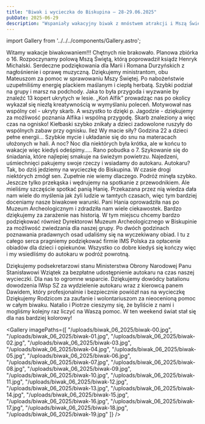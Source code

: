 ```yaml
---
title: "Biwak i wycieczka do Biskupina – 28-29.06.2025"
pubDate: 2025-06-29
description: "Wspaniały wakacyjny biwak z mnóstwem atrakcji i Mszą Świętą."
---
```


import Gallery from '../../../components/Gallery.astro';

Witamy wakacje biwakowaniem!!! Chętnych nie brakowało. Planowa zbiórka o 16.
Rozpoczynamy polową Mszą Świętą, którą poprowadził ksiądz Henryk Michalski. Serdeczne podziękowania dla Marii i Romana Durzyńskich z nagłośnienie i oprawę muzyczną. Dziękujemy ministrantom, obu Mateuszom za pomoc w sprawowaniu Mszy Świętej. 
Po nabożeństwie uzupełniliśmy energię plackiem maślanym i ciepłą herbatą. Szybki podział na grupy i marsz na podchody.
Jaka to była przygoda i wyzwanie by znaleźć 13 kopert ukrytych w lesie. „Koń Alfik” prowadząc nas po okolicy wykazał się niezłą kreatywnością w wymyślaniu poleceń. Motywował nas wspólny cel - ukryty skarb. A wszystko to dzięki p. Jagodzie - dziękujemy za możliwość poznania Alfika i wspólną przygodę.
Skarb znaleziony a więc czas na ognisko! Kiełbaski szybko znikały a dzieci zadowolone ruszyły do wspólnych zabaw przy ognisku. Ileż Wy macie siły?
Godzina 22 a dzieci pełne energii...
Szybkie mycie i układanie się do snu na materacach ułożonych w hali. 
A noc? Noc dla niektórych była krótka, ale w końcu to wakacje więc kiedyś odeśpimy…..
Rano pobudka o 7. Szykowanie się do śniadania, które najlepiej smakuje na świeżym powietrzu.
Najedzeni, uśmiechnięci pakujemy swoje rzeczy i wsiadamy do autokaru.
Autokaru? Tak, bo dziś jedziemy na wycieczkę do Biskupina.
W czasie drogi niektórych zmógł sen. Zupełnie nie wiemy dlaczego. Podróż minęła szybko. Jeszcze tylko przekąska i wędrujemy na spotkanie z przewodnikiem.
Ale mieliśmy szczęście spotkać panią Hanię. Przekazana przez nią wiedza dała nam wiele do myślenia jak żyli ludzie w tamtych czasach, więc tym bardziej doceniamy nasze biwakowe warunki. Pani Hania oprowadziła nas po Muzeum Archeologicznym i zdradziła nam wiele ciekawostek. Bardzo dziękujemy za zarażenie nas historią.
W tym miejscu chcemy bardzo podziękować również Dyrektorowi Muzeum Archeologicznego w Biskupinie za możliwość zwiedzania dla naszej grupy. 
Po dwóch godzinach poznawania pradawnych osad udaliśmy się na wyczekiwany obiad. I tu z całego serca pragniemy podziękować firmie IMS Polska za opłacenie obiadów dla dzieci i opiekunów.
Wszystko co dobre kiedyś się kończy więc i my wsiedliśmy do autokaru w podróż powrotną.

Dziękujemy podsekretarzowi stanu Ministerstwa Obrony Narodowej Panu Stanisławowi Wziątek za bezpłatne udostępnienie autokaru na czas naszej wycieczki. Dla nas to ogromne wsparcie. 
Dziękujemy dowódcy batalionu dowodzenia IWsp SZ za wydzielenie autokaru wraz z kierowcą panem Dawidem, który profesjonalnie i bezpiecznie powiózł nas na wycieczkę
Dziękujemy Rodzicom za zaufanie i wolontariuszom za nieocenioną pomoc w całym biwaku.
Natalio i Piotrze cieszymy się, że byliście z nami i mogliśmy kolejny raz liczyć na Waszą pomoc.
W ten weekend świat stał się dla nas bardziej kolorowy!

<Gallery imagePaths={[
    "/uploads/biwak_06_2025/biwak-00.jpg",
    "/uploads/biwak_06_2025/biwak-01.jpg",
    "/uploads/biwak_06_2025/biwak-02.jpg",
    "/uploads/biwak_06_2025/biwak-03.jpg",
    "/uploads/biwak_06_2025/biwak-04.jpg",
    "/uploads/biwak_06_2025/biwak-05.jpg",
    "/uploads/biwak_06_2025/biwak-06.jpg",
    "/uploads/biwak_06_2025/biwak-07.jpg",
    "/uploads/biwak_06_2025/biwak-08.jpg",
    "/uploads/biwak_06_2025/biwak-09.jpg",
    "/uploads/biwak_06_2025/biwak-10.jpg",
    "/uploads/biwak_06_2025/biwak-11.jpg",
    "/uploads/biwak_06_2025/biwak-12.jpg",
    "/uploads/biwak_06_2025/biwak-13.jpg",
    "/uploads/biwak_06_2025/biwak-14.jpg",
    "/uploads/biwak_06_2025/biwak-15.jpg",
    "/uploads/biwak_06_2025/biwak-16.jpg",
    "/uploads/biwak_06_2025/biwak-17.jpg",
    "/uploads/biwak_06_2025/biwak-18.jpg",
    "/uploads/biwak_06_2025/biwak-19.jpg"
]} />